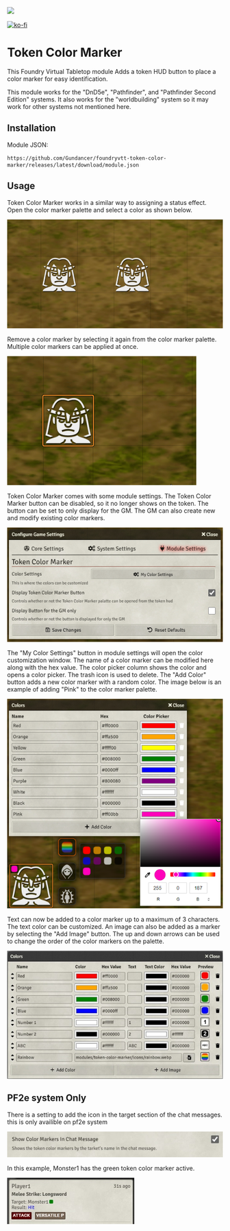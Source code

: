 
<img src="https://img.shields.io/github/downloads/Gundancer/foundryvtt-token-color-marker/module.zip">

[![ko-fi](https://ko-fi.com/img/githubbutton_sm.svg)](https://ko-fi.com/gundancer)

# Token Color Marker
This Foundry Virtual Tabletop module Adds a token HUD button to place a color marker for easy identification.

This module works for the "DnD5e", "Pathfinder", and "Pathfinder Second Edition" systems. It also works for the "worldbuilding" system so it may work for other systems not mentioned here.

## Installation

Module JSON:

```
https://github.com/Gundancer/foundryvtt-token-color-marker/releases/latest/download/module.json
```

## Usage
Token Color Marker works in a similar way to assigning a status effect. Open the color marker palette and select a color as shown below.

![Token Color Marker](README-img/AddColorMarker.gif)

Remove a color marker by selecting it again from the color marker palette. Multiple color markers can be applied at once.

![Token Color Marker](README-img/MultipleRemove.gif)

Token Color Marker comes with some module settings. The Token Color Marker button can be disabled, so it no longer shows on the token. The button can be set to only display for the GM. The GM can also create new and modify existing color markers.

![Token Color Marker](README-img/ModuleSettings.jpg)

The "My Color Settings" button in module settings will open the color customization window. The name of a color marker can be modified here along with the hex value. The color picker column shows the color and opens a color picker. The trash icon is used to delete. The "Add Color" button adds a new color marker with a random color. The image below is an example of adding "Pink" to the color marker palette.

![Token Color Marker](README-img/CustomColors.jpg)

Text can now be added to a color marker up to a maximum of 3 characters. The text color can be customized. An image can also be added as a marker by selecting the "Add Image" button. The up and down arrows can be used to change the order of the color markers on the palette.

![Token Color Marker](README-img/CustomColorsTextImage.jpg)

## PF2e system Only
There is a setting to add the icon in the target section of the chat messages. this is only availible on pf2e system

![Token Color Marker](README-img/ChatMessageSetting.jpg)

In this example, Monster1 has the green token color marker active.

![Token Color Marker](README-img/AttackChatMessage.jpg)
